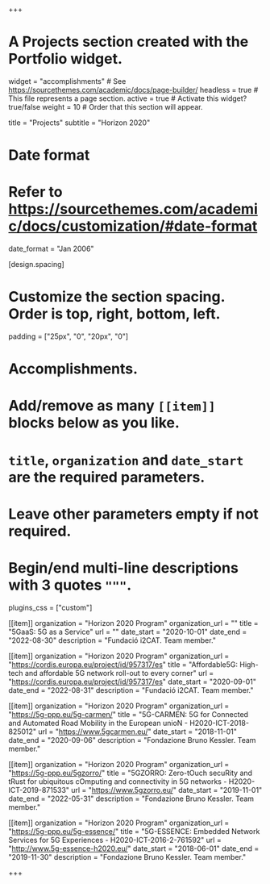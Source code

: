 +++
# A Projects section created with the Portfolio widget.
widget = "accomplishments"  # See https://sourcethemes.com/academic/docs/page-builder/
headless = true  # This file represents a page section.
active = true  # Activate this widget? true/false
weight = 10  # Order that this section will appear.

title = "Projects"
subtitle = "Horizon 2020"

# Date format
#   Refer to https://sourcethemes.com/academic/docs/customization/#date-format
date_format = "Jan 2006"

[design.spacing]
  # Customize the section spacing. Order is top, right, bottom, left.
  padding = ["25px", "0", "20px", "0"]

# Accomplishments.
#   Add/remove as many `[[item]]` blocks below as you like.
#   `title`, `organization` and `date_start` are the required parameters.
#   Leave other parameters empty if not required.
#   Begin/end multi-line descriptions with 3 quotes `"""`.

plugins_css = ["custom"]

[[item]]
  organization = "Horizon 2020 Program"
  organization_url = ""
  title = "5GaaS: 5G as a Service"
  url = ""
  date_start = "2020-10-01"
  date_end = "2022-08-30"
  description = "Fundació i2CAT. Team member."

[[item]]
  organization = "Horizon 2020 Program"
  organization_url = "https://cordis.europa.eu/project/id/957317/es"
  title = "Affordable5G: High-tech and affordable 5G network roll-out to every corner"
  url = "https://cordis.europa.eu/project/id/957317/es"
  date_start = "2020-09-01"
  date_end = "2022-08-31"
  description = "Fundació i2CAT. Team member."

[[item]]
  organization = "Horizon 2020 Program"
  organization_url = "https://5g-ppp.eu/5g-carmen/"
  title = "5G-CARMEN: 5G for Connected and Automated Road Mobility in the European unioN - H2020-ICT-2018-825012"
  url = "https://www.5gcarmen.eu/"
  date_start = "2018-11-01"
  date_end = "2020-09-06"
  description = "Fondazione Bruno Kessler. Team member."

[[item]]
  organization = "Horizon 2020 Program"
  organization_url = "https://5g-ppp.eu/5gzorro/"
  title = "5GZORRO: Zero-tOuch secuRity and tRust for ubiquitous cOmputing and connectivity in 5G networks - H2020-ICT-2019-871533"
  url = "https://www.5gzorro.eu/"
  date_start = "2019-11-01"
  date_end = "2022-05-31"
  description = "Fondazione Bruno Kessler. Team member."

[[item]]
  organization = "Horizon 2020 Program"
  organization_url = "https://5g-ppp.eu/5g-essence/"
  title = "5G-ESSENCE: Embedded Network Services for 5G Experiences - H2020-ICT-2016-2-761592"
  url = "http://www.5g-essence-h2020.eu/"
  date_start = "2018-06-01"
  date_end = "2019-11-30"
  description = "Fondazione Bruno Kessler. Team member."

+++
